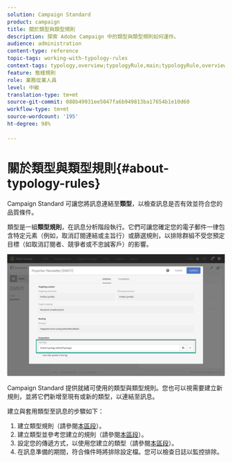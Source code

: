 ```yaml
---
solution: Campaign Standard
product: campaign
title: 關於類型與類型規則
description: 探索 Adobe Campaign 中的類型與類型規則如何運作。
audience: administration
content-type: reference
topic-tags: working-with-typology-rules
context-tags: typology,overview;typologyRule,main;typologyRule,overview
feature: 態樣規則
role: 業務從業人員
level: 中級
translation-type: tm+mt
source-git-commit: 088b49931ee5047fa6b949813ba17654b1e10d60
workflow-type: tm+mt
source-wordcount: '195'
ht-degree: 98%

---
```



# 關於類型與類型規則{#about-typology-rules}

Campaign Standard 可讓您將訊息連結至&#x200B;**類型**，以檢查訊息是否有效並符合您的品質條件。

類型是一組&#x200B;**類型規則**，在訊息分析階段執行。它們可讓您確定您的電子郵件一律包含特定元素（例如，取消訂閱連結或主旨行）或篩選規則，以排除群組不受您預定目標（如取消訂閱者、競爭者或不忠誠客戶）的影響。

![](assets/typology_messagelink.png)

Campaign Standard 提供就緒可使用的類型與類型規則。您也可以視需要建立新規則，並將它們新增至現有或新的類型，以連結至訊息。

建立與套用類型至訊息的步驟如下：

1. 建立類型規則（請參閱[本區段](../../sending/using/managing-typology-rules.md#creating-a-typology-rule)）。
1. 建立類型並參考您建立的規則（請參閱[本區段](../../sending/using/managing-typologies.md#creating-a-typology)）。
1. 設定您的傳遞方式，以使用您建立的類型（請參閱[本區段](../../sending/using/managing-typologies.md#applying-typologies-to-messages)）。
1. 在訊息準備的期間，符合條件時將排除設定檔。您可以檢查日誌以監控排除。
